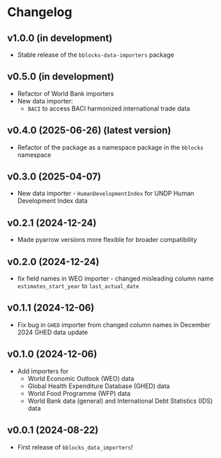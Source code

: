 # Changelog

## v1.0.0 (in development)
- Stable release of the `bblocks-data-importers` package

## v0.5.0 (in development)
- Refactor of World Bank importers
- New data importer:
  - `BACI` to access BACI harmonized international trade data

## v0.4.0 (2025-06-26) (latest version)
- Refactor of the package as a namespace package in the `bblocks` namespace

## v0.3.0 (2025-04-07)
- New data importer - `HumanDevelopmentIndex` for UNDP Human Development Index data

## v0.2.1 (2024-12-24)
- Made pyarrow versions more flexible for broader compatibility

## v0.2.0 (2024-12-24)
- fix field names in WEO importer - changed misleading column name `estimates_start_year` to `last_actual_date`

## v0.1.1 (2024-12-06)
- Fix bug in `GHED` importer from changed column names in December 2024 GHED data update

## v0.1.0 (2024-12-06)
- Add importers for
  - World Economic Outlook (WEO) data
  - Global Health Expenditure Database (GHED) data
  - World Food Programme (WFP) data
  - World Bank data (general) and International Debt Statistics (IDS) data

## v0.0.1 (2024-08-22)

- First release of `bblocks_data_importers`!